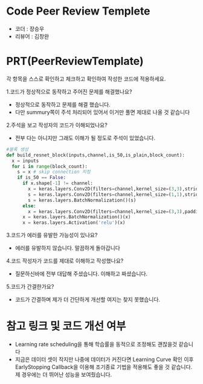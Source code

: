 # Code Peer Review Templete
- 코더 : 장승우
- 리뷰어 : 김창완

# PRT(PeerReviewTemplate)
각 항목을 스스로 확인하고 체크하고 확인하여 작성한 코드에 적용하세요.

1.코드가 정상적으로 동작하고 주어진 문제를 해결했나요?

- 정상적으로 동작하고 문제를 해결 했습니다.
- 다만 summury쪽이 주석 처리되어 있어서 이거만 풀면 제대로 나올 것 같습니다

2.주석을 보고 작성자의 코드가 이해되었나요?

- 전부 다는 아니지만 그래도 이해가 될 정도로 주석이 있었습니다.

```python
#블록 생성
def build_resnet_block(inputs,channel,is_50,is_plain,block_count):
  x = inputs
  for i in range(block_count):
    s = x # skip connection 지정
    if is_50 == False:
      if x.shape[-1] != channel:
        x = keras.layers.Conv2D(filters=channel,kernel_size=(3,3),strides=2,padding='same')(x)
        s = keras.layers.Conv2D(filters=channel,kernel_size=(1,1),strides=2,padding='same')(s) #스킵 커넥션 shape 같이 변경 
        s = keras.layers.BatchNormalization()(s)
      else:
        x = keras.layers.Conv2D(filters=channel,kernel_size=(3,3),padding='same')(x)
      x = keras.layers.BatchNormalization()(x)
      x = keras.layers.Activation('relu')(x)
```



3.코드가 에러를 유발한 가능성이 있나요?

- 에러를 유발하지 않습니다. 말끔하게 돌아갑니다

4.코드 작성자가 코드를 제대로 이해하고 작성했나요?

- 질문하신바에 전부 대답해 주셨습니다. 이해하고 짜셨습니다.

5.코드가 간결한가요?

- 코드가 간결하며 제가 더 간단하게 개선할 여지는 찾지 못했습니다.

# 참고 링크 및 코드 개선 여부

- Learning rate scheduling을 통해 학습률을 동적으로 조정해도 괜찮을것 같습니다
- 지금은 데이터 셋이 작지만 나중에 데이터가 커진다면 Learning Curve 확인 이후 EarlyStopping Callback을 이용해 조기종료 기법을 적용해도 좋을 것 같습니다.  제 경우에는 더 뛰어난 성능을 보여줬습니다.
